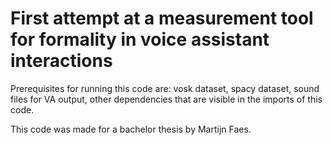 # First attempt at a measurement tool for formality in voice assistant interactions

Prerequisites for running this code are: vosk dataset, spacy dataset, sound files for VA output, other dependencies that are visible in the imports of this code.

This code was made for a bachelor thesis by Martijn Faes.
